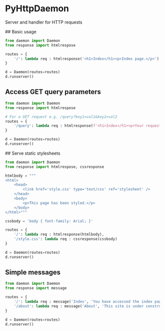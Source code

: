 # PyHttpDaemon
Server and handler for HTTP requests

## Basic usage

```python
from daemon import Daemon
from response import htmlrespose

routes = {
    '/': lambda req : htmlresponse('<h1>Index</h1><p>Index page.</p>')
}

d = Daemon(routes=routes)
d.runserver()
```

## Access GET query parameters

```python
from daemon import Daemon
from response import htmlrespose

# For a GET request e.g. /query?key1=val1&key2=val2
routes = {
    '/query': lambda req : htmlresponse(f'<h1>Index</h1><p>Your request was {req.params}</p>')
}

d = Daemon(routes=routes)
d.runserver()
```

## Serve static stylesheets

```python
from daemon import Daemon
from response import htmlrespose, cssresponse

htmlbody = """
<html>
    <head>
        <link href='style.css' type='text/css' ref='stylesheet' />
    </head>
    <body>
        <p>This page has been styled.</p>
    </body>
</html>""" 

cssbody = 'body { font-family: Arial; }'

routes = {
    '/': lambda req : htmlresponse(htmlbody),
    '/style.css': lambda req : cssresponse(cssbody)
}

d = Daemon(routes=routes)
d.runserver()
```

## Simple messages

```python
from daemon import Daemon
from response import message

routes = {
    '/': lambda req : message('Index', 'You have accessed the index page.'),
    '/about': lambda req : message('About', 'This site is under construction.'),
}

d = Daemon(routes=routes)
d.runserver()
```